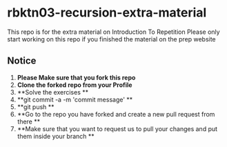 # rbktn03-recursion-extra-material
This repo is for the extra material on Introduction To Repetition
Please only start working on this repo if you finished the material on the prep website

## Notice

1. **Please Make sure that you fork this repo**
2. **Clone the forked repo from your Profile** 
3. **Solve the exercises **
4. **git commit -a -m 'commit message' **
5. **git push **
6. **Go to the repo you have forked and create a new pull request from there **
7. **Make sure that you want to request us to pull your changes and put them inside your branch **
